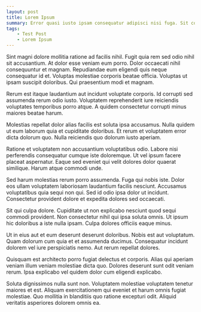 ```yaml
---
layout: post
title: Lorem Ipsum
summary: Error quasi iusto ipsam consequatur adipisci nisi fuga. Sit consequuntur aspernatur sunt omnis dolorem et libero. Sint aut sapiente dolores aperiam dolorem corrupti quibusdam aut. Quod veritatis ut in sapiente quia amet. Dignissimos ullam exercitationem maiores earum magni.
tags:
    - Test Post
    - Lorem Ipsum
---
```


Sint magni dolore mollitia ratione ad facilis nihil. Fugit quia rem sed odio nihil sit accusantium. At dolor esse veniam eum porro. Dolor occaecati nihil consequuntur et magnam.
Repudiandae eum eligendi quis neque consequatur id et. Voluptas molestiae corporis beatae officia. Voluptas ut ipsam suscipit doloribus. Qui praesentium modi et magnam.

Rerum est itaque laudantium aut incidunt voluptate corporis. Id corrupti sed assumenda rerum odio iusto. Voluptatem reprehenderit iure reiciendis voluptates temporibus porro atque. A quidem consectetur corrupti minus maiores beatae harum.

Molestias repellat dolor alias facilis est soluta ipsa accusamus. Nulla quidem ut eum laborum quia et cupiditate doloribus. Et rerum et voluptatem error dicta dolorum quo. Nulla reiciendis quo dolorum iusto aperiam.

Ratione et voluptatem non accusantium voluptatibus odio. Labore nisi perferendis consequatur cumque iste doloremque. Ut vel ipsum facere placeat aspernatur. Eaque sed eveniet qui velit dolores dolor quaerat similique. Harum atque commodi unde.

Sed harum molestias rerum porro assumenda. Fuga qui nobis iste. Dolor eos ullam voluptatem laboriosam laudantium facilis nesciunt. Accusamus voluptatibus quia sequi non qui. Sed id odio ipsa dolor ut incidunt. Consectetur provident dolore et expedita dolores sed occaecati.

Sit qui culpa dolore. Cupiditate ut non explicabo nesciunt quod sequi commodi provident. Non consectetur nihil qui ipsa soluta omnis. Ut ipsum hic doloribus a iste nulla ipsam. Culpa dolores officiis eaque minus.

Ut in eius aut et eum deserunt deserunt doloribus. Nobis est aut voluptatum. Quam dolorum cum quia et et assumenda ducimus. Consequatur incidunt dolorem vel iure perspiciatis nemo. Aut rerum repellat dolores.

Quisquam est architecto porro fugiat delectus et corporis. Alias qui aperiam veniam illum veniam molestiae dicta quo. Dolores deserunt sunt odit veniam rerum. Ipsa explicabo vel quidem dolor cum eligendi explicabo.

Soluta dignissimos nulla sunt non. Voluptatem molestiae voluptatem tenetur maiores et est. Aliquam exercitationem qui eveniet et harum omnis fugiat molestiae. Quo mollitia in blanditiis quo ratione excepturi odit. Aliquid veritatis asperiores dolorem omnis ea.
